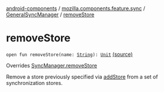 [android-components](../../index.md) / [mozilla.components.feature.sync](../index.md) / [GeneralSyncManager](index.md) / [removeStore](./remove-store.md)

# removeStore

`open fun removeStore(name: `[`String`](https://kotlinlang.org/api/latest/jvm/stdlib/kotlin/-string/index.html)`): `[`Unit`](https://kotlinlang.org/api/latest/jvm/stdlib/kotlin/-unit/index.html) [(source)](https://github.com/mozilla-mobile/android-components/blob/master/components/feature/sync/src/main/java/mozilla/components/feature/sync/BackgroundSyncManager.kt#L124)

Overrides [SyncManager.removeStore](../../mozilla.components.concept.sync/-sync-manager/remove-store.md)

Remove a store previously specified via [addStore](../../mozilla.components.concept.sync/-sync-manager/add-store.md) from a set of synchronization stores.

